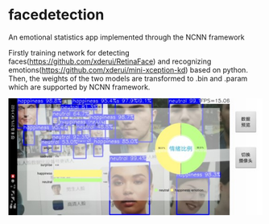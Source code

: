 # facedetection
An emotional statistics app implemented through the NCNN framework

Firstly training network for detecting faces(https://github.com/xderui/RetinaFace) and recognizing emotions(https://github.com/xderui/mini-xception-kd) based on python. Then, the weights of the two models are transformed to .bin and .param which are supported by NCNN framework.

![performance](https://github.com/xderui/facedetection/blob/master/performance.jpg)
